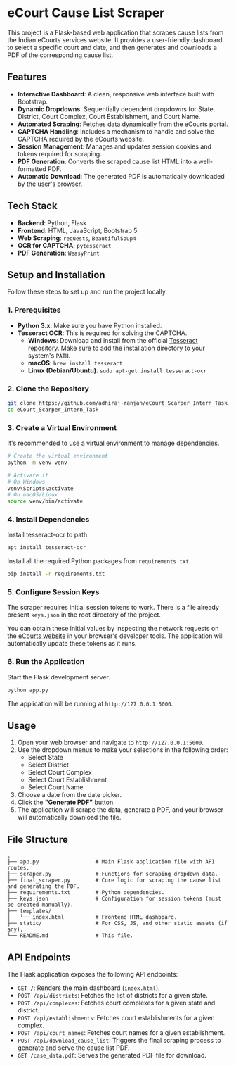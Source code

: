 # eCourt Cause List Scraper

This project is a Flask-based web application that scrapes cause lists from the Indian eCourts services website. It provides a user-friendly dashboard to select a specific court and date, and then generates and downloads a PDF of the corresponding cause list.

## Features

- **Interactive Dashboard**: A clean, responsive web interface built with Bootstrap.
- **Dynamic Dropdowns**: Sequentially dependent dropdowns for State, District, Court Complex, Court Establishment, and Court Name.
- **Automated Scraping**: Fetches data dynamically from the eCourts portal.
- **CAPTCHA Handling**: Includes a mechanism to handle and solve the CAPTCHA required by the eCourts website.
- **Session Management**: Manages and updates session cookies and tokens required for scraping.
- **PDF Generation**: Converts the scraped cause list HTML into a well-formatted PDF.
- **Automatic Download**: The generated PDF is automatically downloaded by the user's browser.

## Tech Stack

- **Backend**: Python, Flask
- **Frontend**: HTML, JavaScript, Bootstrap 5
- **Web Scraping**: `requests`, `BeautifulSoup4`
- **OCR for CAPTCHA**: `pytesseract`
- **PDF Generation**: `WeasyPrint`

## Setup and Installation

Follow these steps to set up and run the project locally.

### 1. Prerequisites

- **Python 3.x**: Make sure you have Python installed.
- **Tesseract OCR**: This is required for solving the CAPTCHA.
  - **Windows**: Download and install from the official [Tesseract repository](https://github.com/tesseract-ocr/tesseract). Make sure to add the installation directory to your system's `PATH`.
  - **macOS**: `brew install tesseract`
  - **Linux (Debian/Ubuntu)**: `sudo apt-get install tesseract-ocr`

### 2. Clone the Repository

```bash
git clone https://github.com/adhiraj-ranjan/eCourt_Scarper_Intern_Task.git
cd eCourt_Scarper_Intern_Task
```

### 3. Create a Virtual Environment

It's recommended to use a virtual environment to manage dependencies.

```bash
# Create the virtual environment
python -m venv venv

# Activate it
# On Windows
venv\Scripts\activate
# On macOS/Linux
source venv/bin/activate
```

### 4. Install Dependencies

Install tesseract-ocr to path
```bash
apt install tesseract-ocr
```

Install all the required Python packages from `requirements.txt`.

```bash
pip install -r requirements.txt
```

### 5. Configure Session Keys

The scraper requires initial session tokens to work. There is a file already present `keys.json` in the root directory of the project.


You can obtain these initial values by inspecting the network requests on the [eCourts website](https://services.ecourts.gov.in/) in your browser's developer tools. The application will automatically update these tokens as it runs.

### 6. Run the Application

Start the Flask development server.

```bash
python app.py
```

The application will be running at `http://127.0.0.1:5000`.

## Usage

1.  Open your web browser and navigate to `http://127.0.0.1:5000`.
2.  Use the dropdown menus to make your selections in the following order:
    - Select State
    - Select District
    - Select Court Complex
    - Select Court Establishment
    - Select Court Name
3.  Choose a date from the date picker.
4.  Click the **"Generate PDF"** button.
5.  The application will scrape the data, generate a PDF, and your browser will automatically download the file.

## File Structure

```
.
├── app.py                  # Main Flask application file with API routes.
├── scraper.py              # Functions for scraping dropdown data.
├── final_scraper.py        # Core logic for scraping the cause list and generating the PDF.
├── requirements.txt        # Python dependencies.
├── keys.json               # Configuration for session tokens (must be created manually).
├── templates/
│   └── index.html          # Frontend HTML dashboard.
├── static/                 # For CSS, JS, and other static assets (if any).
└── README.md               # This file.
```

## API Endpoints

The Flask application exposes the following API endpoints:

-   `GET /`: Renders the main dashboard (`index.html`).
-   `POST /api/districts`: Fetches the list of districts for a given state.
-   `POST /api/complexes`: Fetches court complexes for a given state and district.
-   `POST /api/establishments`: Fetches court establishments for a given complex.
-   `POST /api/court_names`: Fetches court names for a given establishment.
-   `POST /api/download_cause_list`: Triggers the final scraping process to generate and serve the cause list PDF.
-   `GET /case_data.pdf`: Serves the generated PDF file for download.
